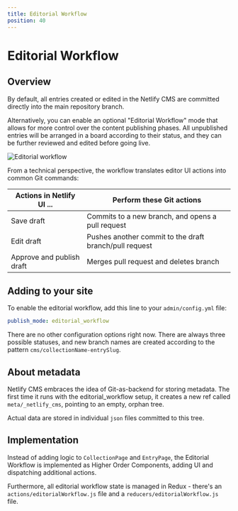```yaml
---
title: Editorial Workflow
position: 40
---
```


# Editorial Workflow

## Overview

By default, all entries created or edited in the Netlify CMS are committed directly into the main repository branch.

Alternatively, you can enable an optional "Editorial Workflow" mode that allows for more control over the content publishing phases. All unpublished entries will be arranged in a board according to their status, and they can be further reviewed and edited before going live.

![Editorial workflow](https://cloud.githubusercontent.com/assets/33676/19452442/d10d9002-948f-11e6-9463-06955b6c15c8.png)

From a technical perspective, the workflow translates editor UI actions into common Git commands:

Actions in Netlify UI ...	| Perform these Git actions
--- | ---
Save draft | Commits to a new branch, and opens a pull request
Edit draft | Pushes another commit to the draft branch/pull request
Approve and publish draft | Merges pull request and deletes branch

## Adding to your site

To enable the editorial workflow, add this line to your `admin/config.yml` file:

``` yaml
publish_mode: editorial_workflow
```

There are no other configuration options right now. There are always three possible statuses, and new branch names are created according to the pattern `cms/collectionName-entrySlug`.

## About metadata

Netlify CMS embraces the idea of Git-as-backend for storing metadata. The first time it runs with the editorial_workflow setup, it creates a new ref called `meta/_netlify_cms`, pointing to an empty, orphan tree.

Actual data are stored in individual `json` files committed to this tree.

## Implementation

Instead of adding logic to `CollectionPage` and `EntryPage`, the Editorial Workflow is implemented as Higher Order Components, adding UI and dispatching additional actions.

Furthermore, all editorial workflow state is managed in Redux - there's an `actions/editorialWorkflow.js` file and a `reducers/editorialWorkflow.js` file.